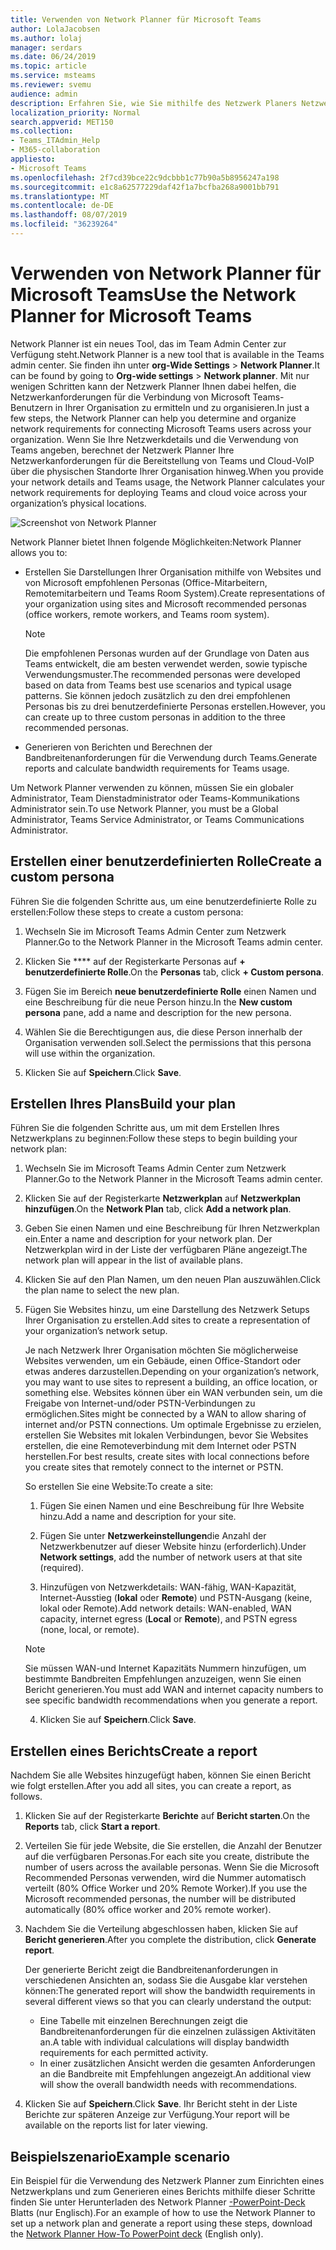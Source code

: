 ```yaml
---
title: Verwenden von Network Planner für Microsoft Teams
author: LolaJacobsen
ms.author: lolaj
manager: serdars
ms.date: 06/24/2019
ms.topic: article
ms.service: msteams
ms.reviewer: svemu
audience: admin
description: Erfahren Sie, wie Sie mithilfe des Netzwerk Planers Netzwerkanforderungen für Microsoft Teams ermitteln.
localization_priority: Normal
search.appverid: MET150
ms.collection:
- Teams_ITAdmin_Help
- M365-collaboration
appliesto:
- Microsoft Teams
ms.openlocfilehash: 2f7cd39bce22c9dcbbb1c77b90a5b8956247a198
ms.sourcegitcommit: e1c8a62577229daf42f1a7bcfba268a9001bb791
ms.translationtype: MT
ms.contentlocale: de-DE
ms.lasthandoff: 08/07/2019
ms.locfileid: "36239264"
---
```

# <a name="use-the-network-planner-for-microsoft-teams"></a><span data-ttu-id="0bddb-103">Verwenden von Network Planner für Microsoft Teams</span><span class="sxs-lookup"><span data-stu-id="0bddb-103">Use the Network Planner for Microsoft Teams</span></span>

<span data-ttu-id="0bddb-104">Network Planner ist ein neues Tool, das im Team Admin Center zur Verfügung steht.</span><span class="sxs-lookup"><span data-stu-id="0bddb-104">Network Planner is a new tool that is available in the Teams admin center.</span></span> <span data-ttu-id="0bddb-105">Sie finden ihn unter **org-Wide Settings** > **Network Planner**.</span><span class="sxs-lookup"><span data-stu-id="0bddb-105">It can be found by going to **Org-wide settings** > **Network planner**.</span></span> <span data-ttu-id="0bddb-106">Mit nur wenigen Schritten kann der Netzwerk Planner Ihnen dabei helfen, die Netzwerkanforderungen für die Verbindung von Microsoft Teams-Benutzern in Ihrer Organisation zu ermitteln und zu organisieren.</span><span class="sxs-lookup"><span data-stu-id="0bddb-106">In just a few steps, the Network Planner can help you determine and organize network requirements for connecting Microsoft Teams users across your organization.</span></span> <span data-ttu-id="0bddb-107">Wenn Sie Ihre Netzwerkdetails und die Verwendung von Teams angeben, berechnet der Netzwerk Planner Ihre Netzwerkanforderungen für die Bereitstellung von Teams und Cloud-VoIP über die physischen Standorte Ihrer Organisation hinweg.</span><span class="sxs-lookup"><span data-stu-id="0bddb-107">When you provide your network details and Teams usage, the Network Planner calculates your network requirements for deploying Teams and cloud voice across your organization’s physical locations.</span></span>

![Screenshot von Network Planner](media/network-planner.png)

<span data-ttu-id="0bddb-109">Network Planner bietet Ihnen folgende Möglichkeiten:</span><span class="sxs-lookup"><span data-stu-id="0bddb-109">Network Planner allows you to:</span></span>

- <span data-ttu-id="0bddb-110">Erstellen Sie Darstellungen Ihrer Organisation mithilfe von Websites und von Microsoft empfohlenen Personas (Office-Mitarbeitern, Remotemitarbeitern und Teams Room System).</span><span class="sxs-lookup"><span data-stu-id="0bddb-110">Create representations of your organization using sites and Microsoft recommended personas (office workers, remote workers, and Teams room system).</span></span>

    > [!NOTE]
    > <span data-ttu-id="0bddb-111">Die empfohlenen Personas wurden auf der Grundlage von Daten aus Teams entwickelt, die am besten verwendet werden, sowie typische Verwendungsmuster.</span><span class="sxs-lookup"><span data-stu-id="0bddb-111">The recommended personas were developed based on data from Teams best use scenarios and typical usage patterns.</span></span> <span data-ttu-id="0bddb-112">Sie können jedoch zusätzlich zu den drei empfohlenen Personas bis zu drei benutzerdefinierte Personas erstellen.</span><span class="sxs-lookup"><span data-stu-id="0bddb-112">However, you can create up to three custom personas in addition to the three recommended personas.</span></span>

- <span data-ttu-id="0bddb-113">Generieren von Berichten und Berechnen der Bandbreitenanforderungen für die Verwendung durch Teams.</span><span class="sxs-lookup"><span data-stu-id="0bddb-113">Generate reports and calculate bandwidth requirements for Teams usage.</span></span>

<span data-ttu-id="0bddb-114">Um Network Planner verwenden zu können, müssen Sie ein globaler Administrator, Team Dienstadministrator oder Teams-Kommunikations Administrator sein.</span><span class="sxs-lookup"><span data-stu-id="0bddb-114">To use Network Planner, you must be a Global Administrator, Teams Service Administrator, or Teams Communications Administrator.</span></span>

## <a name="create-a-custom-persona"></a><span data-ttu-id="0bddb-115">Erstellen einer benutzerdefinierten Rolle</span><span class="sxs-lookup"><span data-stu-id="0bddb-115">Create a custom persona</span></span>

<span data-ttu-id="0bddb-116">Führen Sie die folgenden Schritte aus, um eine benutzerdefinierte Rolle zu erstellen:</span><span class="sxs-lookup"><span data-stu-id="0bddb-116">Follow these steps to create a custom persona:</span></span>

1. <span data-ttu-id="0bddb-117">Wechseln Sie im Microsoft Teams Admin Center zum Netzwerk Planner.</span><span class="sxs-lookup"><span data-stu-id="0bddb-117">Go to the Network Planner in the Microsoft Teams admin center.</span></span>

2. <span data-ttu-id="0bddb-118">Klicken Sie \*\*\*\* auf der Registerkarte Personas auf **+ benutzerdefinierte Rolle**.</span><span class="sxs-lookup"><span data-stu-id="0bddb-118">On the **Personas** tab, click **+ Custom persona**.</span></span> 

3. <span data-ttu-id="0bddb-119">Fügen Sie im Bereich **neue benutzerdefinierte Rolle** einen Namen und eine Beschreibung für die neue Person hinzu.</span><span class="sxs-lookup"><span data-stu-id="0bddb-119">In the **New custom persona** pane, add a name and description for the new persona.</span></span>

4. <span data-ttu-id="0bddb-120">Wählen Sie die Berechtigungen aus, die diese Person innerhalb der Organisation verwenden soll.</span><span class="sxs-lookup"><span data-stu-id="0bddb-120">Select the permissions that this persona will use within the organization.</span></span>

5. <span data-ttu-id="0bddb-121">Klicken Sie auf **Speichern**.</span><span class="sxs-lookup"><span data-stu-id="0bddb-121">Click **Save**.</span></span>

## <a name="build-your-plan"></a><span data-ttu-id="0bddb-122">Erstellen Ihres Plans</span><span class="sxs-lookup"><span data-stu-id="0bddb-122">Build your plan</span></span>

<span data-ttu-id="0bddb-123">Führen Sie die folgenden Schritte aus, um mit dem Erstellen Ihres Netzwerkplans zu beginnen:</span><span class="sxs-lookup"><span data-stu-id="0bddb-123">Follow these steps to begin building your network plan:</span></span>

1. <span data-ttu-id="0bddb-124">Wechseln Sie im Microsoft Teams Admin Center zum Netzwerk Planner.</span><span class="sxs-lookup"><span data-stu-id="0bddb-124">Go to the Network Planner in the Microsoft Teams admin center.</span></span>

2. <span data-ttu-id="0bddb-125">Klicken Sie auf der Registerkarte **Netzwerkplan** auf **Netzwerkplan hinzufügen**.</span><span class="sxs-lookup"><span data-stu-id="0bddb-125">On the **Network Plan** tab, click **Add a network plan**.</span></span>

3. <span data-ttu-id="0bddb-126">Geben Sie einen Namen und eine Beschreibung für Ihren Netzwerkplan ein.</span><span class="sxs-lookup"><span data-stu-id="0bddb-126">Enter a name and description for your network plan.</span></span> <span data-ttu-id="0bddb-127">Der Netzwerkplan wird in der Liste der verfügbaren Pläne angezeigt.</span><span class="sxs-lookup"><span data-stu-id="0bddb-127">The network plan will appear in the list of available plans.</span></span>

4. <span data-ttu-id="0bddb-128">Klicken Sie auf den Plan Namen, um den neuen Plan auszuwählen.</span><span class="sxs-lookup"><span data-stu-id="0bddb-128">Click the plan name to select the new plan.</span></span>

5. <span data-ttu-id="0bddb-129">Fügen Sie Websites hinzu, um eine Darstellung des Netzwerk Setups Ihrer Organisation zu erstellen.</span><span class="sxs-lookup"><span data-stu-id="0bddb-129">Add sites to create a representation of your organization’s network setup.</span></span>

    <span data-ttu-id="0bddb-130">Je nach Netzwerk Ihrer Organisation möchten Sie möglicherweise Websites verwenden, um ein Gebäude, einen Office-Standort oder etwas anderes darzustellen.</span><span class="sxs-lookup"><span data-stu-id="0bddb-130">Depending on your organization’s network, you may want to use sites to represent a building, an office location, or something else.</span></span> <span data-ttu-id="0bddb-131">Websites können über ein WAN verbunden sein, um die Freigabe von Internet-und/oder PSTN-Verbindungen zu ermöglichen.</span><span class="sxs-lookup"><span data-stu-id="0bddb-131">Sites might be connected by a WAN to allow sharing of internet and/or PSTN connections.</span></span> <span data-ttu-id="0bddb-132">Um optimale Ergebnisse zu erzielen, erstellen Sie Websites mit lokalen Verbindungen, bevor Sie Websites erstellen, die eine Remoteverbindung mit dem Internet oder PSTN herstellen.</span><span class="sxs-lookup"><span data-stu-id="0bddb-132">For best results, create sites with local connections before you create sites that remotely connect to the internet or PSTN.</span></span>

    <span data-ttu-id="0bddb-133">So erstellen Sie eine Website:</span><span class="sxs-lookup"><span data-stu-id="0bddb-133">To create a site:</span></span>

    1. <span data-ttu-id="0bddb-134">Fügen Sie einen Namen und eine Beschreibung für Ihre Website hinzu.</span><span class="sxs-lookup"><span data-stu-id="0bddb-134">Add a name and description for your site.</span></span>

    2. <span data-ttu-id="0bddb-135">Fügen Sie unter **Netzwerkeinstellungen**die Anzahl der Netzwerkbenutzer auf dieser Website hinzu (erforderlich).</span><span class="sxs-lookup"><span data-stu-id="0bddb-135">Under **Network settings**, add the number of network users at that site (required).</span></span>

    3. <span data-ttu-id="0bddb-136">Hinzufügen von Netzwerkdetails: WAN-fähig, WAN-Kapazität, Internet-Ausstieg (**lokal** oder **Remote**) und PSTN-Ausgang (keine, lokal oder Remote).</span><span class="sxs-lookup"><span data-stu-id="0bddb-136">Add network details: WAN-enabled, WAN capacity, internet egress (**Local** or **Remote**), and PSTN egress (none, local, or remote).</span></span>

      > [!NOTE]
      > <span data-ttu-id="0bddb-137">Sie müssen WAN-und Internet Kapazitäts Nummern hinzufügen, um bestimmte Bandbreiten Empfehlungen anzuzeigen, wenn Sie einen Bericht generieren.</span><span class="sxs-lookup"><span data-stu-id="0bddb-137">You must add WAN and internet capacity numbers to see specific bandwidth recommendations when you generate a report.</span></span>

    4. <span data-ttu-id="0bddb-138">Klicken Sie auf **Speichern**.</span><span class="sxs-lookup"><span data-stu-id="0bddb-138">Click **Save**.</span></span>

## <a name="create-a-report"></a><span data-ttu-id="0bddb-139">Erstellen eines Berichts</span><span class="sxs-lookup"><span data-stu-id="0bddb-139">Create a report</span></span>

<span data-ttu-id="0bddb-140">Nachdem Sie alle Websites hinzugefügt haben, können Sie einen Bericht wie folgt erstellen.</span><span class="sxs-lookup"><span data-stu-id="0bddb-140">After you add all sites, you can create a report, as follows.</span></span>

1. <span data-ttu-id="0bddb-141">Klicken Sie auf der Registerkarte **Berichte** auf **Bericht starten**.</span><span class="sxs-lookup"><span data-stu-id="0bddb-141">On the **Reports** tab, click **Start a report**.</span></span>

2. <span data-ttu-id="0bddb-142">Verteilen Sie für jede Website, die Sie erstellen, die Anzahl der Benutzer auf die verfügbaren Personas.</span><span class="sxs-lookup"><span data-stu-id="0bddb-142">For each site you create, distribute the number of users across the available personas.</span></span> <span data-ttu-id="0bddb-143">Wenn Sie die Microsoft Recommended Personas verwenden, wird die Nummer automatisch verteilt (80% Office Worker und 20% Remote Worker).</span><span class="sxs-lookup"><span data-stu-id="0bddb-143">If you use the Microsoft recommended personas, the number will be distributed automatically (80% office worker and 20% remote worker).</span></span>

3. <span data-ttu-id="0bddb-144">Nachdem Sie die Verteilung abgeschlossen haben, klicken Sie auf **Bericht generieren**.</span><span class="sxs-lookup"><span data-stu-id="0bddb-144">After you complete the distribution, click **Generate report**.</span></span>

    <span data-ttu-id="0bddb-145">Der generierte Bericht zeigt die Bandbreitenanforderungen in verschiedenen Ansichten an, sodass Sie die Ausgabe klar verstehen können:</span><span class="sxs-lookup"><span data-stu-id="0bddb-145">The generated report will show the bandwidth requirements in several different views so that you can clearly understand the output:</span></span>
    - <span data-ttu-id="0bddb-146">Eine Tabelle mit einzelnen Berechnungen zeigt die Bandbreitenanforderungen für die einzelnen zulässigen Aktivitäten an.</span><span class="sxs-lookup"><span data-stu-id="0bddb-146">A table with individual calculations will display bandwidth requirements for each permitted activity.</span></span>
    - <span data-ttu-id="0bddb-147">In einer zusätzlichen Ansicht werden die gesamten Anforderungen an die Bandbreite mit Empfehlungen angezeigt.</span><span class="sxs-lookup"><span data-stu-id="0bddb-147">An additional view will show the overall bandwidth needs with recommendations.</span></span>

4. <span data-ttu-id="0bddb-148">Klicken Sie auf **Speichern**.</span><span class="sxs-lookup"><span data-stu-id="0bddb-148">Click **Save**.</span></span> <span data-ttu-id="0bddb-149">Ihr Bericht steht in der Liste Berichte zur späteren Anzeige zur Verfügung.</span><span class="sxs-lookup"><span data-stu-id="0bddb-149">Your report will be available on the reports list for later viewing.</span></span>

## <a name="example-scenario"></a><span data-ttu-id="0bddb-150">Beispielszenario</span><span class="sxs-lookup"><span data-stu-id="0bddb-150">Example scenario</span></span>

<span data-ttu-id="0bddb-151">Ein Beispiel für die Verwendung des Netzwerk Planner zum Einrichten eines Netzwerkplans und zum Generieren eines Berichts mithilfe dieser Schritte finden Sie unter Herunterladen des Network Planner [-PowerPoint-Deck](https://github.com/MicrosoftDocs/OfficeDocs-SkypeForBusiness/blob/live/Teams/downloads/network-planner-how-to.pptx?raw=true) Blatts (nur Englisch).</span><span class="sxs-lookup"><span data-stu-id="0bddb-151">For an example of how to use the Network Planner to set up a network plan and generate a report using these steps, download the [Network Planner How-To PowerPoint deck](https://github.com/MicrosoftDocs/OfficeDocs-SkypeForBusiness/blob/live/Teams/downloads/network-planner-how-to.pptx?raw=true) (English only).</span></span>
